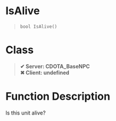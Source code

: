 # IsAlive
> `bool IsAlive()`
# Class
> __✔ Server: CDOTA_BaseNPC__  
> __✖ Client: undefined__  
# Function Description
Is this unit alive?
